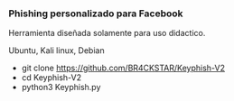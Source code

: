 ### Phishing personalizado para Facebook

Herramienta diseñada solamente para uso didactico.

Ubuntu, Kali linux, Debian

- git clone https://github.com/BR4CKSTAR/Keyphish-V2
- cd Keyphish-V2
- python3 Keyphish.py
